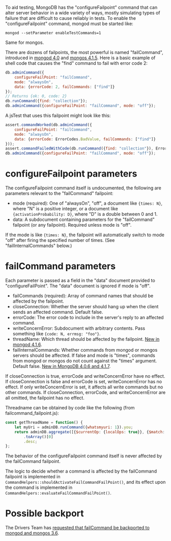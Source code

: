 To aid testing, MongoDB has the "configureFailpoint" command that can alter server behavior in a wide variety of ways, mostly simulating types of failure that are difficult to cause reliably in tests. To enable the "configureFailpoint" command, mongod must be started like:
```
mongod --setParameter enableTestCommands=1
```
Same for mongos.

There are dozens of failpoints, the most powerful is named "failCommand", introduced in [mongod 4.0](https://jira.mongodb.org/browse/SERVER-34551) and [mongos 4.1.5](https://jira.mongodb.org/browse/SERVER-35518). Here is a basic example of shell code that causes the "find" command to fail with error code 2:
```js
db.adminCommand({
    configureFailPoint: "failCommand",
    mode: "alwaysOn",
    data: {errorCode: 2, failCommands: ["find"]}
});
// Returns {ok: 0, code: 2}
db.runCommand({find: "collection"});
db.adminCommand({configureFailPoint: "failCommand", mode: "off"});
```
A jsTest that uses this failpoint might look like this:
```js
assert.commandWorked(db.adminCommand({
    configureFailPoint: "failCommand",
    mode: "alwaysOn",
    data: {errorCode: ErrorCodes.BadValue, failCommands: ["find"]}
}));
assert.commandFailedWithCode(db.runCommand({find: "collection"}), ErrorCodes.BadValue);
db.adminCommand({configureFailPoint: "failCommand", mode: "off"});
```

# configureFailpoint parameters

The configureFailpoint command itself is undocumented, the following are parameters relevant to the "failCommand" failpoint:

- mode (required): One of "alwaysOn", "off", a document like ``{times: N}``, where "N" is a positive integer, or a document like ``{activationProbability: D}``, where "D" is a double between 0 and 1.
- data: A subdocument containing parameters for the "failCommand" failpoint (or any failpoint). Required unless mode is "off".

If the mode is like ``{times: N}``, the failpoint will automatically switch to mode "off" after firing the specified number of times. (See "failInternalCommands" below.)

# failCommand parameters

Each parameter is passed as a field in the "data" document provided to "configureFailPoint". The "data" document is ignored if mode is "off".

- failCommands (required): Array of command names that should be affected by the failpoint.
- closeConnection: Whether the server should hang up when the client sends an affected command. Default false.
- errorCode: The error code to include in the server's reply to an affected command.
- writeConcernError: Subdocument with arbitrary contents. Pass something like ``{code: N, errmsg: "foo"}``.
- threadName: Which thread should be affected by the failpoint. [New in mongod 4.1.6](https://jira.mongodb.org/browse/SERVER-38054).
- failInternalCommands: Whether commands from mongod or mongos servers should be affected. If false and mode is "times", commands from mongod or mongos do not count against the "times" argument. Default false. [New in MongoDB 4.0.6 and 4.1.7](https://jira.mongodb.org/browse/SERVER-34943).

If closeConnection is true, errorCode and writeConcernError have no effect. If closeConnection is false and errorCode is set, writeConcernError has no effect. If only writeConcernError is set, it affects all write commands but no other commands. If closeConnection, errorCode, and writeConcernError are all omitted, the failpoint has no effect.

Threadname can be obtained by code like the following (from failcommand_failpoint.js):
```js
const getThreadName = function() {
    let myUri = adminDB.runCommand({whatsmyuri: 1}).you;
    return adminDB.aggregate([{$currentOp: {localOps: true}}, {$match: {client: myUri}}])
        .toArray()[0]
        .desc;
};
```

The behavior of the configureFailpoint command itself is never affected by the failCommand failpoint.

The logic to decide whether a command is affected by the failCommand failpoint is implemented in ``CommandHelpers::shouldActivateFailCommandFailPoint()``, and its effect upon the command is implemented in ``CommandHelpers::evaluateFailCommandFailPoint()``.

# Possible backport

The Drivers Team has [requested that failCommand be backported to mongod and mongos 3.6](https://jira.mongodb.org/browse/SERVER-39478).